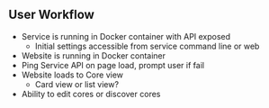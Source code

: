 User Workflow
---
* Service is running in Docker container with API exposed
  * Initial settings accessible from service command line or web
* Website is running in Docker container
* Ping Service API on page load, prompt user if fail
* Website loads to Core view
  * Card view or list view?
* Ability to edit cores or discover cores
